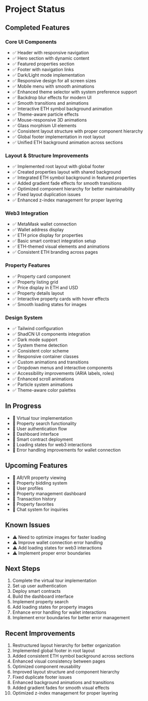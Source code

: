 # Project Status

## Completed Features

### Core UI Components
- ✅ Header with responsive navigation
- ✅ Hero section with dynamic content
- ✅ Featured properties section
- ✅ Footer with navigation links
- ✅ Dark/Light mode implementation
- ✅ Responsive design for all screen sizes
- ✅ Mobile menu with smooth animations
- ✅ Enhanced theme selector with system preference support
- ✅ Backdrop blur effects for modern UI
- ✅ Smooth transitions and animations
- ✅ Interactive ETH symbol background animation
- ✅ Theme-aware particle effects
- ✅ Mouse-responsive 3D animations
- ✅ Glass morphism UI elements
- ✅ Consistent layout structure with proper component hierarchy
- ✅ Global footer implementation in root layout
- ✅ Unified ETH background animation across sections

### Layout & Structure Improvements
- ✅ Implemented root layout with global footer
- ✅ Created properties layout with shared background
- ✅ Integrated ETH symbol background in featured properties
- ✅ Added gradient fade effects for smooth transitions
- ✅ Optimized component hierarchy for better maintainability
- ✅ Fixed layout duplication issues
- ✅ Enhanced z-index management for proper layering

### Web3 Integration
- ✅ MetaMask wallet connection
- ✅ Wallet address display
- ✅ ETH price display for properties
- ✅ Basic smart contract integration setup
- ✅ ETH-themed visual elements and animations
- ✅ Consistent ETH branding across pages

### Property Features
- ✅ Property card component
- ✅ Property listing grid
- ✅ Price display in ETH and USD
- ✅ Property details layout
- ✅ Interactive property cards with hover effects
- ✅ Smooth loading states for images

### Design System
- ✅ Tailwind configuration
- ✅ ShadCN UI components integration
- ✅ Dark mode support
- ✅ System theme detection
- ✅ Consistent color scheme
- ✅ Responsive container classes
- ✅ Custom animations and transitions
- ✅ Dropdown menus and interactive components
- ✅ Accessibility improvements (ARIA labels, roles)
- ✅ Enhanced scroll animations
- ✅ Particle system animations
- ✅ Theme-aware color palettes

## In Progress
- 🚧 Virtual tour implementation
- 🚧 Property search functionality
- 🚧 User authentication flow
- 🚧 Dashboard interface
- 🚧 Smart contract deployment
- 🚧 Loading states for web3 interactions
- 🚧 Error handling improvements for wallet connection

## Upcoming Features
- 📅 AR/VR property viewing
- 📅 Property bidding system
- 📅 User profiles
- 📅 Property management dashboard
- 📅 Transaction history
- 📅 Property favorites
- 📅 Chat system for inquiries

## Known Issues
- ⚠️ Need to optimize images for faster loading
- ⚠️ Improve wallet connection error handling
- ⚠️ Add loading states for web3 interactions
- ⚠️ Implement proper error boundaries

## Next Steps
1. Complete the virtual tour implementation
2. Set up user authentication
3. Deploy smart contracts
4. Build the dashboard interface
5. Implement property search
6. Add loading states for property images
7. Enhance error handling for wallet interactions
8. Implement error boundaries for better error management

## Recent Improvements
1. Restructured layout hierarchy for better organization
2. Implemented global footer in root layout
3. Added consistent ETH symbol background across sections
4. Enhanced visual consistency between pages
5. Optimized component reusability
6. Improved layout structure and component hierarchy
7. Fixed duplicate footer issues
8. Enhanced background animations and transitions
9. Added gradient fades for smooth visual effects
10. Optimized z-index management for proper layering
